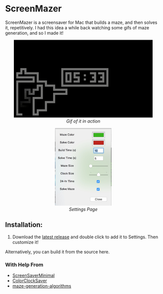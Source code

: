 # ScreenMazer

ScreenMazer is a screensaver for Mac that builds a maze, and then solves it, repetitively.  I had this idea a while back watching some gifs of maze generation, and so I made it!

<p align="center">
  <img src="sampleMaze.gif" height="250" ><br>
  <i>Gif of it in action</i>
</p>


<p align="center">
  <img src="settings.jpg" height="250" ><br>
  <i>Settings Page</i>
</p>


## Installation:
1. Download the [latest release](https://github.com/dado3212/screensaver/releases/latest) and double click to add it to Settings.  Then customize it!

Alternatively, you can build it from the source here.

### With Help From
* [ScreenSaverMinimal](https://github.com/mirkofetter/ScreenSaverMinimal)
* [ColorClockSaver](https://github.com/edwardloveall/ColorClockSaver)
* [maze-generation-algorithms](https://github.com/lucas-tulio/maze-generation-algorithms)
